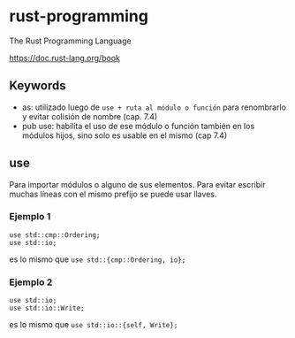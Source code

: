 # rust-programming
The Rust Programming Language

https://doc.rust-lang.org/book

## Keywords
* as: utilizado luego de ```use + ruta al módulo o función``` para renombrarlo y evitar colisión de nombre (cap. 7.4)
* pub use: habilita el uso de ese módulo o función también en los módulos hijos, sino solo es usable en el mismo (cap 7.4)

## use
Para importar módulos o alguno de sus elementos. Para evitar escribir muchas líneas con el mismo prefijo se puede usar llaves.

### Ejemplo 1
```
use std::cmp::Ordering;
use std::io;
```

es lo mismo que ``` use std::{cmp::Ordering, io}; ```

### Ejemplo 2
```
use std::io;
use std::io::Write;
```

es lo mismo que ```use std::io::{self, Write};```
